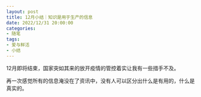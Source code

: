 ```yaml
---
layout: post
title: 12月小结｜知识是用于生产的信息
date: 2022/12/31 20:00:00
categories:
- 随笔
tags:
- 爱与鲜活
- 小结
---
```


12月即将结束，国家突如其来的放开疫情的管控着实让我有一些措手不及。

再一次感觉所有的信息淹没在了资讯中，没有人可以区分出什么是有用的，什么是真实的。